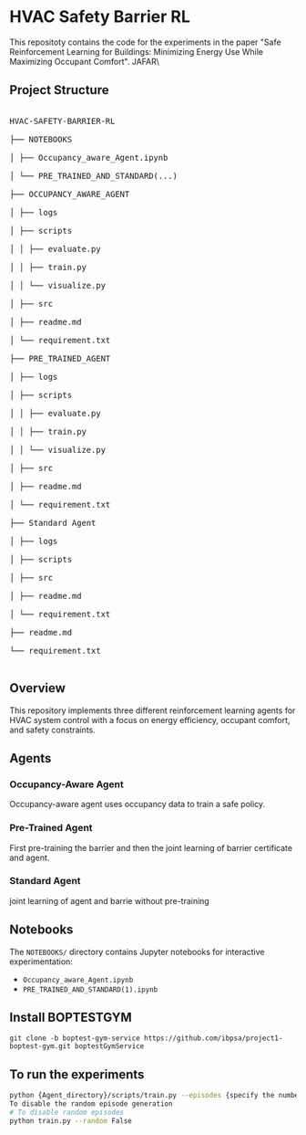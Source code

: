 # HVAC Safety Barrier RL
This repositoty contains the code for the experiments in the paper "Safe Reinforcement Learning for Buildings:
Minimizing Energy Use While Maximizing Occupant Comfort".  JAFAR\


## Project Structure
<pre>

HVAC-SAFETY-BARRIER-RL

├── NOTEBOOKS

│ ├── Occupancy_aware_Agent.ipynb

│ └── PRE_TRAINED_AND_STANDARD(...)

├── OCCUPANCY_AWARE_AGENT

│ ├── logs

│ ├── scripts

│ │ ├── evaluate.py

│ │ ├── train.py

│ │ └── visualize.py

│ ├── src

│ ├── readme.md

│ └── requirement.txt

├── PRE_TRAINED_AGENT

│ ├── logs

│ ├── scripts

│ │ ├── evaluate.py

│ │ ├── train.py

│ │ └── visualize.py

│ ├── src

│ ├── readme.md

│ └── requirement.txt

├── Standard Agent

│ ├── logs

│ ├── scripts

│ ├── src

│ ├── readme.md

│ └── requirement.txt

├── readme.md

└── requirement.txt

</pre>
## Overview

This repository implements three different reinforcement learning agents for HVAC system control with a focus on energy efficiency, occupant comfort, and safety constraints.
## Agents

### Occupancy-Aware Agent

Occupancy-aware agent uses occupancy data to train a safe policy.

### Pre-Trained Agent

First pre-training the barrier and then the joint learning of barrier certificate and agent. 
### Standard Agent
joint learning of agent and barrie without pre-training

## Notebooks

The `NOTEBOOKS/` directory contains Jupyter notebooks for interactive experimentation:
- `Occupancy_aware_Agent.ipynb`
- `PRE_TRAINED_AND_STANDARD(1).ipynb`
## Install BOPTESTGYM
```
git clone -b boptest-gym-service https://github.com/ibpsa/project1-boptest-gym.git boptestGymService
```
## To run the experiments 

```bash
python {Agent_directory}/scripts/train.py --episodes {specify the number} --length {specify the number} --step_period {specify the number} --barrier_only {specify the number}# Clone the repository
To disable the random episode generation
# To disable random episodes
python train.py --random False


